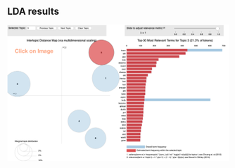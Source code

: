 ## LDA results
[<img src="https://github.com/Kishore1818/Neural-Networks-and-Deep-Learning-models/blob/306a9631963d2d61f9c45e57a8134f3570293af0/NLP_sample_images/LDA_proj_visualizations_sample.png">](https://kishore1818.github.io/Neural-Networks-and-Deep-Learning-models/lda_proj_visualizations.html)






